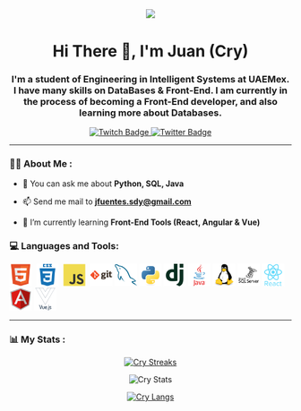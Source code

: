 <div id="header" align="center">
    <img src="https://i.pinimg.com/originals/4e/eb/f6/4eebf6a5077c0d23519688b6bea3e0ba.gif" width="200" />
    <h1 align="center">Hi There 👋, I'm Juan (Cry)</h1>
    <h3 align="center">I'm a student of Engineering in Intelligent Systems at UAEMex. 
    I have many skills on DataBases & Front-End. 
    I am currently in the process of becoming a Front-End developer, and also learning more about Databases.</h3>
</div>
 
<div id="badges" align="center">
    <a href="https://www.twitch.tv/cryiwnl_">
         <img src="https://img.shields.io/twitch/status/cryiwnl_?style=social" alt="Twitch Badge" />
    </a>
    <a href="https://twitter.com/somedieyoungcry">
         <img src="https://img.shields.io/twitter/follow/sdycry?style=social" alt="Twitter Badge" />
    </a>
</div>

---

### 👨‍💻 About Me :

- 💬 You can ask me about **Python, SQL, Java**

- 📫 Send me mail to **jfuentes.sdy@gmail.com**

- 🌱 I’m currently learning **Front-End Tools (React, Angular & Vue)**

<div align="left">
    <h3>💻 Languages and Tools:</h3>
    <div>
        <img src="https://github.com/devicons/devicon/blob/master/icons/html5/html5-original.svg" title="HTML5" alt="HTML" width="40" height="40"/>&nbsp;
        <img src="https://github.com/devicons/devicon/blob/master/icons/css3/css3-plain-wordmark.svg"  title="CSS3" alt="CSS" width="40" height="40"/>&nbsp;
        <img src="https://github.com/devicons/devicon/blob/master/icons/javascript/javascript-original.svg" title="JavaScript" alt="JavaScript" width="40" height="40"/>&nbsp;
        <img src="https://github.com/devicons/devicon/blob/master/icons/git/git-original-wordmark.svg" title="Git" **alt="Git" width="40" height="40"/>
        <img src="https://github.com/devicons/devicon/blob/master/icons/mysql/mysql-plain.svg" title="MYSQL" **alt="MYSQL" width="40" height="40"/>
        <img src="https://github.com/devicons/devicon/blob/master/icons/python/python-original.svg" title="PYTHON" **alt="PYTHON" width="40" height="40"/>
        <img src="https://github.com/devicons/devicon/blob/master/icons/django/django-plain.svg" title="DJANGO" **alt="DJANGO" width="40" height="40"/>
        <img src="https://github.com/devicons/devicon/blob/master/icons/java/java-original-wordmark.svg" title="JAVA" **alt="JAVA" width="40" height="40"/>
        <img src="https://github.com/devicons/devicon/blob/master/icons/linux/linux-original.svg" title="LINUX" **alt="LINUX" width="40" height="40"/>
        <img src="https://github.com/devicons/devicon/blob/master/icons/microsoftsqlserver/microsoftsqlserver-plain-wordmark.svg" title="SQLSERVER" **alt="SQLSERVER" width="40" height="40"/>
        <img src="https://github.com/devicons/devicon/blob/master/icons/react/react-original-wordmark.svg" title="REACT" **alt="REACT" width="40" height="40"/>
        <img src="https://github.com/devicons/devicon/blob/master/icons/angularjs/angularjs-original.svg" title="ANGULAR" **alt="ANGULAR" width="40" height="40"/>
        <img src="https://github.com/devicons/devicon/blob/master/icons/vuejs/vuejs-line-wordmark.svg" title="VUEJS" **alt="VUEJS" width="40" height="40"/>
      </div>
</div>

---

### 📊 My Stats :
<div id="stats" align="center">
    
[![Cry Streaks](https://github-readme-streak-stats.herokuapp.com?user=somedieyoungcry&theme=modern-lilac2&hide_border=true)](https://git.io/streak-stats)

![Cry Stats](https://github-readme-stats.vercel.app/api?username=somedieyoungcry&show_icons=true&theme=dark)

[![Cry Langs](https://github-readme-stats.vercel.app/api/top-langs/?username=somedieyoungcry&layout=compact)](https://github.com/somedieyoungcry/github-readme-stats)
</div>

